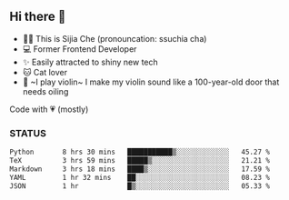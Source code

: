 ## Hi there 👋

- 🙋‍♀️ This is Sijia Che (pronouncation: ssuchia cha)
- 💻 Former Frontend Developer
- ✨ Easily attracted to shiny new tech
- 🐱 Cat lover
- 🌟 ~I play violin~ I make my violin sound like a 100-year-old door that needs oiling

Code with 💗 (mostly)

### STATUS
<!--START_SECTION:waka-->

```txt
Python       8 hrs 30 mins   ███████████▒░░░░░░░░░░░░░   45.27 %
TeX          3 hrs 59 mins   █████▒░░░░░░░░░░░░░░░░░░░   21.21 %
Markdown     3 hrs 18 mins   ████▒░░░░░░░░░░░░░░░░░░░░   17.59 %
YAML         1 hr 32 mins    ██░░░░░░░░░░░░░░░░░░░░░░░   08.23 %
JSON         1 hr            █▒░░░░░░░░░░░░░░░░░░░░░░░   05.33 %
```

<!--END_SECTION:waka-->
